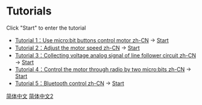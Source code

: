 
# Tutorials

Click "Start" to enter the tutorial

* [Tutorial 1：Use micro:bit buttons control motor zh-CN](/Triode-car-tutorials/tutorial) → [Start](https://makecode.microbit.org/#tutorial:github:wind-stormger/triode-car-tutorials/tutorial)
* [Tutorial 2：Adjust the motor speed zh-CN](/Triode-car-tutorials/tutorial_2) → [Start](https://makecode.microbit.org/#tutorial:github:wind-stormger/triode-car-tutorials/tutorial_2)
* [Tutorial 3：Collecting voltage analog signal of line follower circuit zh-CN](/Triode-car-tutorials/tutorial_3) → [Start](https://makecode.microbit.org/#tutorial:github:wind-stormger/triode-car-tutorials/tutorial_3)
* [Tutorial 4：Control the motor through radio by two micro:bits zh-CN](/Triode-car-tutorials/tutorial_4) → [Start](https://makecode.microbit.org/#tutorial:github:wind-stormger/triode-car-tutorials/tutorial_4)
* [Tutorial 5：Bluetooth control zh-CN](/Triode-car-tutorials/tutorial_5) → [Start](https://makecode.microbit.org/#tutorial:github:wind-stormger/triode-car-tutorials/tutorial_5)

[简体中文](/Triode-car-tutorials/zh-CN)
[简体中文2](/Triode-car-tutorials/_locales/zh-CN)

<script src="https://makecode.com/gh-pages-embed.js"></script><script>makeCodeRender("{{ site.makecode.home_url }}", "{{ site.github.owner_name }}/{{ site.github.repository_name }}");</script>
